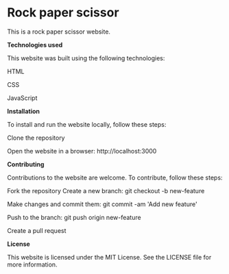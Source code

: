 # Rock paper scissor

This is a rock paper scissor website.


**Technologies used**

This website was built using the following technologies:

HTML

CSS

JavaScript


**Installation**


To install and run the website locally, follow these steps:

Clone the repository

Open the website in a browser: http://localhost:3000

**Contributing**


Contributions to the website are welcome. To contribute, follow these steps:

Fork the repository Create a new branch: git checkout -b new-feature

Make changes and commit them: git commit -am 'Add new feature'

Push to the branch: git push origin new-feature

Create a pull request


**License**


This website is licensed under the MIT License. See the LICENSE file for more information.
